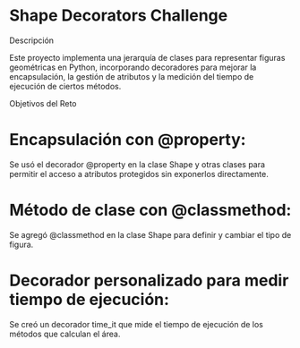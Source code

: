 # Shape Decorators Challenge

Descripción

Este proyecto implementa una jerarquía de clases para representar figuras geométricas en Python, incorporando decoradores para mejorar la encapsulación, la gestión de atributos y la medición del tiempo de ejecución de ciertos métodos.

Objetivos del Reto

# Encapsulación con @property: 
Se usó el decorador @property en la clase Shape y otras clases para permitir el acceso a atributos protegidos sin exponerlos directamente.

# Método de clase con @classmethod: 
Se agregó @classmethod en la clase Shape para definir y cambiar el tipo de figura.

# Decorador personalizado para medir tiempo de ejecución: 
Se creó un decorador time_it que mide el tiempo de ejecución de los métodos que calculan el área.
